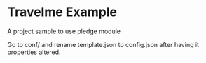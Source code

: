Travelme Example
==========================
A project sample to use pledge module

Go to conf/ and rename template.json to config.json after having it properties altered.